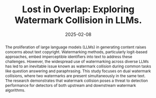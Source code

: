 ---
title: "Lost in Overlap: Exploring Watermark Collision in LLMs."
authors: [Yiyang Luo*, Ke Lin*, Chao Gu*, Jiahui Hou, Lijie Wen, Ping Luo]
venue: 'NAACL 2025 Findings'
date: 2025-02-08
tags: [Preprint, Security, Watermarking]
teaser: /images/paper/wm_collision.svg
link: https://arxiv.org/abs/2403.10020
codeurl: https://github.com/AInnovateLab/watermark-collision 
projecturl: https://ainnovatelab.github.io/watermark-collision/
abstract: The proliferation of large language models (LLMs) in generating content raises concerns about text copyright. Watermarking methods, particularly logit-based approaches, embed imperceptible identifiers into text to address these challenges. However, the widespread use of watermarking across diverse LLMs has led to an inevitable issue known as watermark collision during common tasks like question answering and paraphrasing. This study focuses on dual watermark collisions, where two watermarks are present simultaneously in the same text. The research demonstrates that watermark collision poses a threat to detection performance for detectors of both upstream and downstream watermark algorithms.
---